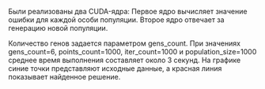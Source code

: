 Были реализованы два CUDA-ядра:
Первое ядро вычисляет значение ошибки для каждой особи популяции.
Второе ядро отвечает за генерацию новой популяции.

Количество генов задается параметром gens_count. При значениях gens_count=6, points_count=1000, iter_count=1000 и population_size=1000 среднее время выполнения составляет около 3 секунд. На графике синие точки представляют исходные данные, а красная линия показывает найденное решение.